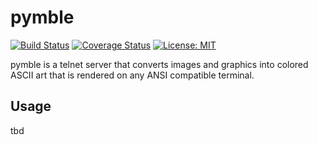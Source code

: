 # pymble 

[![Build Status](https://travis-ci.org/weak-head/pymble.svg?branch=master)](https://travis-ci.org/weak-head/pymble)  [![Coverage Status](https://coveralls.io/repos/github/weak-head/pymble/badge.svg?branch=master)](https://coveralls.io/github/weak-head/pymble?branch=master) [![License: MIT](https://img.shields.io/badge/License-MIT-yellow.svg)](https://opensource.org/licenses/MIT)

pymble is a telnet server that converts images and graphics into colored ASCII art that is rendered on any ANSI compatible terminal.

## Usage

tbd